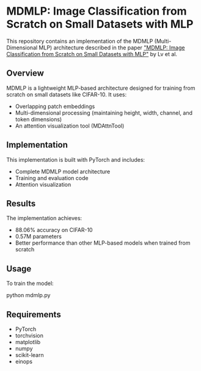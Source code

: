 # MDMLP: Image Classification from Scratch on Small Datasets with MLP

This repository contains an implementation of the MDMLP (Multi-Dimensional MLP) architecture described in the paper ["MDMLP: Image Classification from Scratch on Small Datasets with MLP"](https://arxiv.org/abs/2205.14477) by Lv et al.

## Overview

MDMLP is a lightweight MLP-based architecture designed for training from scratch on small datasets like CIFAR-10. It uses:
- Overlapping patch embeddings
- Multi-dimensional processing (maintaining height, width, channel, and token dimensions)
- An attention visualization tool (MDAttnTool)

## Implementation

This implementation is built with PyTorch and includes:
- Complete MDMLP model architecture
- Training and evaluation code
- Attention visualization

## Results

The implementation achieves:
- 88.06% accuracy on CIFAR-10
- 0.57M parameters
- Better performance than other MLP-based models when trained from scratch

## Usage

To train the model:

python mdmlp.py

## Requirements

- PyTorch
- torchvision
- matplotlib
- numpy
- scikit-learn
- einops
